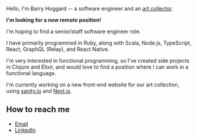 Hello, I'm Barry Hoggard -- a software engineer and an [art collector](https://www.hoggardwagner.org/).

**I'm looking for a new remote position!**

I'm hoping to find a senior/staff software engineer role.

I have primarily programmed in Ruby, along with Scala, Node.js, TypeScript, React, GraphQL (Relay), and React Native.

I'm very interested in functional programming, so I've created side projects in Clojure and Elixir, and would love to find a position where I can work in a functional language.

I'm currently working on a new front-end website for our art collection, using [sanity.io](https://www.sanity.io/) and [Next.js](https://nextjs.org/).

## How to reach me

* [Email](mailto:bhoggard@gmail.com)
* [LinkedIn](https://www.linkedin.com/in/barry-hoggard/)

<!--
**bhoggard/bhoggard** is a ✨ _special_ ✨ repository because its `README.md` (this file) appears on your GitHub profile.

Here are some ideas to get you started:

- 🔭 I’m currently working on ...
- 🌱 I’m currently learning ...
- 👯 I’m looking to collaborate on ...
- 🤔 I’m looking for help with ...
- 💬 Ask me about ...
- 📫 How to reach me: ...
- 😄 Pronouns: ...
- ⚡ Fun fact: ...
-->
